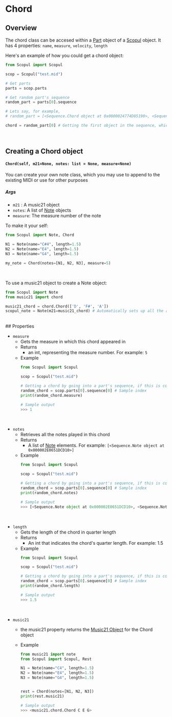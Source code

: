 # Chord

## Overview

The chord class can be accesed within a [Part](part.md) object of a [Scopul](scopul.md) object. It has 4 properties: `name`, `measure`, `velocity`, `length`

Here's an example of how you could get a chord object:

```python
from Scopul import Scopul

scop = Scopul("test.mid")

# Get parts
parts = scop.parts

# Get random part's sequence
random_part = parts[0].sequence

# Lets say, for example, 
# random_part = [<Sequence.Chord object at 0x0000024774D85190>, <Sequence.Rest object at 0x0000024774D1D9D0>]

chord = random_part[0] # Getting the first object in the sequence, which is a chord
```
<br>

## Creating a Chord object
#### `Chord(self, m21=None, notes: list = None, measure=None)`


You can create your own note class, which you may use to append to the existing MIDI or use for other purposes

##### Args
- `m21` : A music21 object
- `notes`: A list of [Note](note.md) objects
- `measure`: The measure number of the note

To make it your self:

```python
from Scopul import Note, Chord

N1 = Note(name="C#4", length=1.5)
N2 = Note(name="E4", length=1.5)
N3 = Note(name="G4", length=1.5)

my_note = Chord(notes=[N1, N2, N3], measure=5)
```
<br>

To use a music21 object to create a Note object:
```python
from Scopul import Note
from music21 import chord

music21_chord = chord.Chord(['D', 'F#', 'A'])
scopul_note = Note(m21=music21_chord) # Automatically sets up all the attributes
```

<br>
## Properties



- `measure`
    - Gets the measure in which this chord appeared in
    - Returns
        - an int, representing the measure number. For example: `5`
    - Example
        ```python
        from Scopul import Scopul

        scop = Scopul("test.mid")

        # Getting a chord by going into a part's sequence, if this is confusing, go to Part class section
        random_chord = scop.parts[0].sequence[0] # Sample index
        print(random_chord.measure)

        # Sample output
        >>> 1
        ```

<br>

- `notes`
    - Retrieves all the notes played in this chord
    - Returns
        - A list of [Note](note.md) elements. For example: `[<Sequence.Note object at 0x000002E0651DCD10>]`
    - Example
        ```python
        from Scopul import Scopul

        scop = Scopul("test.mid")

        # Getting a chord by going into a part's sequence, if this is confusing, go to Part class section
        random_chord = scop.parts[0].sequence[0] # Sample index
        print(random_chord.notes)

        # Sample output
        >>> [<Sequence.Note object at 0x000002E0651DCD10>, <Sequence.Note object at 0x000002E0651E59D0>, <Sequence.Note object at 0x000002E0651E4050>]
        ```

<br>

- `length`
    - Gets the length of the chord in quarter length
    - Returns
        - An int that indicates the chord's quarter length. For example: 1.5
    - Example
        ```python
        from Scopul import Scopul
        
        scop = Scopul("test.mid")

        # Getting a chord by going into a part's sequence, if this is confusing, go to Part class section
        random_chord = scop.parts[0].sequence[0] # Sample index
        print(random_chord.length)

        # Sample output
        >>> 1.5
        ```
<br>

- `music21`
  - the music21 property returns the [Music21 Object](https://web.mit.edu/music21/doc/moduleReference/moduleChord.html) for the Chord object

  - Example
    ```python
    from music21 import note
    from Scopul import Scopul, Rest

    N1 = Note(name="C4", length=1.5)
    N2 = Note(name="E4", length=1.5)
    N3 = Note(name="G4", length=1.5)


    rest = Chord(notes=[N1, N2, N3])
    print(rest.music21)

    # Sample output
    >>> <music21.chord.Chord C E G>
    ```